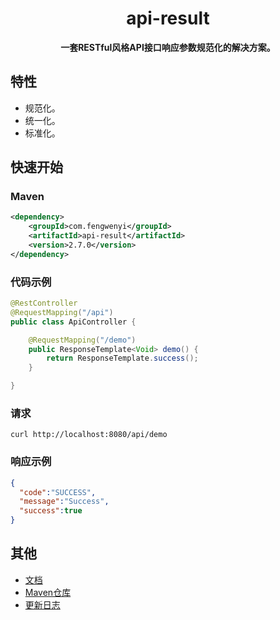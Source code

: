 <h1 align="center">
    api-result
</h1>

<p align="center">
	<strong>一套RESTful风格API接口响应参数规范化的解决方案。</strong>
</p>


## 特性

- 规范化。
- 统一化。
- 标准化。


## 快速开始

### Maven

```xml
<dependency>
    <groupId>com.fengwenyi</groupId>
    <artifactId>api-result</artifactId>
    <version>2.7.0</version>
</dependency>
```

### 代码示例

```java
@RestController
@RequestMapping("/api")
public class ApiController {

    @RequestMapping("/demo")
    public ResponseTemplate<Void> demo() {
        return ResponseTemplate.success();
    }

}
```

### 请求

```shell
curl http://localhost:8080/api/demo
```

### 响应示例
```json
{
  "code":"SUCCESS",
  "message":"Success",
  "success":true
}
```

## 其他

- [文档](https://github.com/fengwenyi/api-result/wiki)
- [Maven仓库](https://mvnrepository.com/artifact/com.fengwenyi/api-result) 
- [更新日志](LOG.md) 

